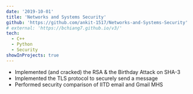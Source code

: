 ```yaml
---
date: '2019-10-01'
title: 'Networks and Systems Security'
github: 'https://github.com/ankit-1517/Networks-and-Systems-Security'
# external: 'https://bchiang7.github.io/v3/'
tech:
  - C++
  - Python
  - Security
showInProjects: true
---
```


- Implemented (and cracked) the RSA & the Birthday Attack on SHA-3
- Implemented the TLS protocol to securely send a message
- Performed security comparison of IITD email and Gmail MHS